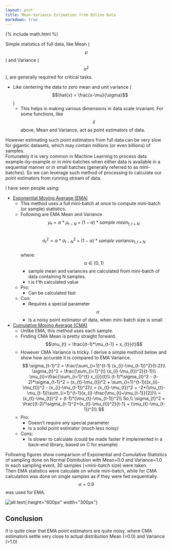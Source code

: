 ```yaml
---
layout: post
title: Mean-Variance Estimation from Online Data
markdown: true
---
```

{% include math.html %}

Simple statistics of full data, like Mean ($$\mu$$) and Variance ($$\sigma^2$$), are generally required for critical tasks.  
- Like centering the data to zero mean and unit variance ($$\hat{x} = \frac{x-\mu}{\sigma}$$)
  - This helps in making various dimensions in data scale invariant.
For some functions, like  $$\hat{x}$$ above, Mean and Variance, act as point estimators of data.  

However estimating such point estimators from full data can be very slow for gigantic datasets, which may contain millions (or even billions) of samples.  
Fortunately it is very common in Machine Learning to process data example-by-example or in mini-batches when either data is available in a sequential manner or in small batches (generally referred to as mini-batches). So we can leverage such method of processing to calculate our point estimators from running stream of data.  

I have seen people using:  
- [Exponential Moving Average (EMA)](https://en.wikipedia.org/wiki/Moving_average#Exponential_moving_average)  
  - This method uses a full mini-batch at once to compute mini-batch (or sample) statistics.  
  - Following are EMA Mean and Variance  
    $$\mu_{t} = \alpha*\mu_{t-N} + (1-\alpha)*sample\ mean_{t,t+N}$$  
    $$\sigma_{t}^2 = \alpha*\sigma_{t-N}^2 + (1-\alpha)*sample\ variance_{t,t+N}$$  
  where:  
     $$\alpha \in [0,1)$$
    - sample mean and variances are calculated from mini-batch of data containing N samples.
    - t is t'th calculated value
  - Pro:
    - Can be calculated fast
  - Con: 
    - Requires a special parameter $$\alpha$$
    - Is a noisy point estimator of data, when mini-batch size is small  
- [Cumulative Moving Average (CMA)](https://en.wikipedia.org/wiki/Moving_average#Cumulative_moving_average)
  - Unlike EMA, this method uses each sample.  
  - Finding CMA Mean is pretty straight forward.
    $$\mu_{t} = \frac{(t-1)*\mu_{t-1} + x_{t}}{t}$$
  - However CMA Variance is tricky. I derive a simple method below and show how accurate it is compared to EMA Variance.  
$$
\sigma_{t-1}^2 = \frac{\sum_{i=1}^{t-1} (x_{i}-\mu_{t-1})^2}{t-2}\\
\sigma_{t}^2 = \frac{\sum_{i=1}^{t} (x_{i}-\mu_{t})^2}{t-1}\\
\mu_{t}=\frac{\sum_{i=1}^{t} x_{i}}{t}\\
(t-1)*\sigma_{t}^2 - (t-2)*\sigma_{t-1}^2 = (x_{t}-\mu_{t})^2 + \sum_{i=1}^{t-1}((x_{i}-\mu_{t})^2 - (x_{i}-\mu_{t-1})^2)\\
= (x_{t}-\mu_{t})^2 + -2*(\mu_{t}-\mu_{t-1})\sum_{i=1}^{t-1}(x_{i}-\frac{\mu_{t}+\mu_{t-1}}{2})\\
= (x_{t}-\mu_{t})^2 + (t-1)*(\mu_{t}-\mu_{t-1})^2\\
So,\\
\sigma_{t}^2 = \frac{(t-2)*\sigma_{t-1}^2+(x_{t}-\mu_{t})^2}{t-1} + (\mu_{t}-\mu_{t-1})^2\\
$$
  - Pro:
    - Doesn't require any special parameter
    - Is a solid point estimator (much less noisy)
  - Cons:
    - Is slower to calculate (could be made faster if implemented in a back-end library, based on C for example)

Following figures show comparison of Exponential and Cumulative Statistics of sampling done on Normal Distribution with Mean=0.0 and Variance=1.0  
In each sampling event, 30 samples (=mini-batch size) were taken.  
Then EMA statistics were calculate on whole mini-batch, while for CMA calculation was done on single samples as if they were fed sequentially.  
$$\alpha=0.9$$ was used for EMA.  

![alt text]({{site.url}}/images/EMA_CMA_comparison.png "EMA CMA Comparison"){:height="600px" width="300px"}  

## Conclusion
It is quite clear that EMA point estimators are quite noisy, where CMA estimators settle very close to actual distribution Mean (=0.0) and Variance (=1.0)


